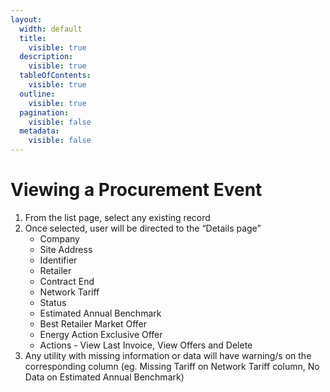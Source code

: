 ```yaml
---
layout:
  width: default
  title:
    visible: true
  description:
    visible: true
  tableOfContents:
    visible: true
  outline:
    visible: true
  pagination:
    visible: false
  metadata:
    visible: false
---
```


# Viewing a Procurement Event

1. From the list page, select any existing record
2. Once selected, user will be directed to the “Details page”
   * Company
   * Site Address
   * Identifier
   * Retailer
   * Contract End
   * Network Tariff
   * Status
   * Estimated Annual Benchmark
   * Best Retailer Market Offer
   * Energy Action Exclusive Offer
   * Actions - View Last Invoice, View Offers and Delete
3. Any utility with missing information or data will have warning/s on the corresponding column (eg. Missing Tariff on Network Tariff column, No Data on Estimated Annual Benchmark)

